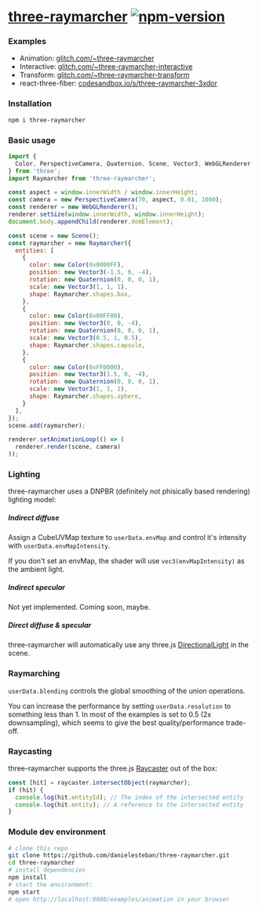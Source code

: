 [three-raymarcher](https://github.com/danielesteban/three-raymarcher)
[![npm-version](https://img.shields.io/npm/v/three-raymarcher.svg)](https://www.npmjs.com/package/three-raymarcher)
==

### Examples

 * Animation: [glitch.com/~three-raymarcher](https://glitch.com/edit/#!/three-raymarcher)
 * Interactive: [glitch.com/~three-raymarcher-interactive](https://glitch.com/edit/#!/three-raymarcher-interactive)
 * Transform: [glitch.com/~three-raymarcher-transform](https://glitch.com/edit/#!/three-raymarcher-transform)
 * react-three-fiber: [codesandbox.io/s/three-raymarcher-3xdor](https://codesandbox.io/s/three-raymarcher-3xdor)

### Installation

```bash
npm i three-raymarcher
```

### Basic usage

```js
import {
  Color, PerspectiveCamera, Quaternion, Scene, Vector3, WebGLRenderer
} from 'three';
import Raymarcher from 'three-raymarcher';

const aspect = window.innerWidth / window.innerHeight;
const camera = new PerspectiveCamera(70, aspect, 0.01, 1000);
const renderer = new WebGLRenderer();
renderer.setSize(window.innerWidth, window.innerHeight);
document.body.appendChild(renderer.domElement);

const scene = new Scene();
const raymarcher = new Raymarcher({
  entities: [
    {
      color: new Color(0x0000FF),
      position: new Vector3(-1.5, 0, -4),
      rotation: new Quaternion(0, 0, 0, 1),
      scale: new Vector3(1, 1, 1),
      shape: Raymarcher.shapes.box,
    },
    {
      color: new Color(0x00FF00),
      position: new Vector3(0, 0, -4),
      rotation: new Quaternion(0, 0, 0, 1),
      scale: new Vector3(0.5, 1, 0.5),
      shape: Raymarcher.shapes.capsule,
    },
    {
      color: new Color(0xFF0000),
      position: new Vector3(1.5, 0, -4),
      rotation: new Quaternion(0, 0, 0, 1),
      scale: new Vector3(1, 1, 1),
      shape: Raymarcher.shapes.sphere,
    }
  ],
});
scene.add(raymarcher);

renderer.setAnimationLoop(() => (
  renderer.render(scene, camera)
));
```

### Lighting

three-raymarcher uses a DNPBR (definitely not phisically based rendering) lighting model:

##### Indirect diffuse

Assign a CubeUVMap texture to `userData.envMap` and control it's intensity with `userData.envMapIntensity`.

If you don't set an envMap, the shader will use `vec3(envMapIntensity)` as the ambient light.

##### Indirect specular

Not yet implemented. Coming soon, maybe.

##### Direct diffuse & specular

three-raymarcher will automatically use any three.js [DirectionalLight](https://threejs.org/docs/api/en/lights/DirectionalLight) in the scene.

### Raymarching

`userData.blending` controls the global smoothing of the union operations.

You can increase the performance by setting `userData.resolution` to something less than 1. In most of the examples is set to 0.5 (2x downsampling), which seems to give the best quality/performance trade-off.

### Raycasting

three-raymarcher supports the three.js [Raycaster](https://threejs.org/docs/api/en/core/Raycaster) out of the box:

```js
const [hit] = raycaster.intersectObject(raymarcher);
if (hit) {
  console.log(hit.entityId); // The index of the intersected entity
  console.log(hit.entity); // A reference to the intersected entity
}
```

### Module dev environment

```bash
# clone this repo
git clone https://github.com/danielesteban/three-raymarcher.git
cd three-raymarcher
# install dependencies
npm install
# start the environment:
npm start
# open http://localhost:8080/examples/animation in your browser
```
